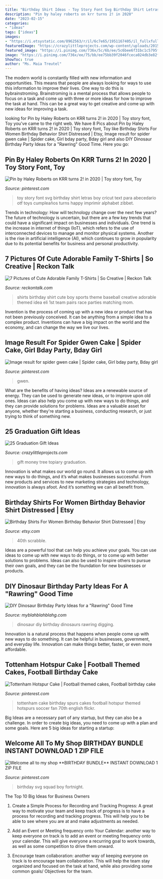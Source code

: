 ```yaml
---
title: "Birthday Shirt Ideas - Toy Story Font Svg Birthday Shirt Letras Boy Cricut Text Para Abecedario Otf Toys Cumpleaños Turns Happy Imprimir Alphabet Zibbet"
description: "Pin by haley roberts on krr turns 2! in 2020"
date: "2023-02-15"
categories:
- "ideas"
tags: ["ideas"]
images:
- "https://i.etsystatic.com/8962563/r/il/6c7e65/1951167405/il_fullxfull.1951167405_oec3.jpg"
featuredImage: "https://crazylittleprojects.com/wp-content/uploads/2015/05/money-topiary-tree-gift.jpg"
featured_image: "https://i.pinimg.com/736x/5c/6b/ee/5c6bee6f31bc1c5795fa0bcc2cef16e3.jpg"
image: "https://i.pinimg.com/736x/ee/75/bb/ee75bb39f2046fceca024db3e82f869f.jpg"
ShowToc: true
author: "Ms. Maia Treutel"
---
```



The modern world is constantly filled with new information and opportunities. This means that people are always looking for ways to use this information to improve their lives. One way to do this is bybrainstroming. Brainstroming is a mental process that allows people to focus on a task and come up with three or more ideas for how to improve the task at hand. This can be a great way to get creative and come up with new ideas for improving a task.

	

		
looking for Pin by Haley Roberts on KRR turns 2! in 2020 | Toy story font, Toy you've came to the right web. We have 8 Pics about Pin by Haley Roberts on KRR turns 2! in 2020 | Toy story font, Toy like Birthday Shirts For Women Birthday Behavior Shirt Distressed | Etsy, Image result for spider gwen cake | Spider cake, Girl bday party, Bday girl and also DIY Dinosaur Birthday Party Ideas for a &quot;Rawring&quot; Good Time. Here you go:
		
    
## Pin By Haley Roberts On KRR Turns 2! In 2020 | Toy Story Font, Toy

<img loading=lazy src="https://i.pinimg.com/736x/1d/56/96/1d56967cbf88713dac7a8e19291f3dff.jpg" onerror="this.onerror=null;this.src='https://tse1.mm.bing.net/th?id=OIP.nm7qZJjtzuYMKIoHX5EJMAHaLH&amp;pid=15.1';" alt="Pin by Haley Roberts on KRR turns 2! in 2020 | Toy story font, Toy">

_Source: pinterest.com_

>toy story font svg birthday shirt letras boy cricut text para abecedario otf toys cumpleaños turns happy imprimir alphabet zibbet. 

	

Trends in technology: How will technology change over the next few years?
The future of technology is uncertain, but there are a few key trends that could have a significant impact on businesses and individuals. One trend is the increase in internet of things (IoT), which refers to the use of interconnected devices to manage and monitor physical systems. Another is the rise in artificial intelligence (AI), which continues to grow in popularity due to its potential benefits for business and personal productivity.

    
## 7 Pictures Of Cute Adorable Family T-Shirts | So Creative | Reckon Talk

<img loading=lazy src="https://www.reckontalk.com/wp-content/uploads/2014/10/7-Pictures-of-Cute-Adorable-Family-T-Shirts-So-Creative-1.jpg" onerror="this.onerror=null;this.src='https://tse3.mm.bing.net/th?id=OIP.fjmnl3OryGXDWJPX9Vg7jQHaJ4&amp;pid=15.1';" alt="7 Pictures of Cute Adorable Family T-Shirts | So Creative | Reckon Talk">

_Source: reckontalk.com_

>shirts birthday shirt cute boy sports theme baseball creative adorable themed idea eli 1st team pairs race parties matching mom. 

	

Invention is the process of coming up with a new idea or product that has not been previously conceived. It can be anything from a simple idea to a complex product. Inventions can have a big impact on the world and the economy, and can change the way we live our lives.

    
## Image Result For Spider Gwen Cake | Spider Cake, Girl Bday Party, Bday Girl

<img loading=lazy src="https://i.pinimg.com/736x/5c/6b/ee/5c6bee6f31bc1c5795fa0bcc2cef16e3.jpg" onerror="this.onerror=null;this.src='https://tse2.mm.bing.net/th?id=OIP.17Y99BdiGkrRMTVUMWdSGwAAAA&amp;pid=15.1';" alt="Image result for spider gwen cake | Spider cake, Girl bday party, Bday girl">

_Source: pinterest.com_

>gwen. 

	

What are the benefits of having ideas?
Ideas are a renewable source of energy. They can be used to generate new ideas, or to improve upon old ones. Ideas can also help you come up with new ways to do things, and they can provide solutions for problems. Ideas are a valuable asset for anyone, whether they're starting a business, conducting research, or just trying to think of something new.

    
## 25 Graduation Gift Ideas

<img loading=lazy src="https://crazylittleprojects.com/wp-content/uploads/2015/05/money-topiary-tree-gift.jpg" onerror="this.onerror=null;this.src='https://tse4.mm.bing.net/th?id=OIP.F6dkpV8VOWBbr3unWhQ76wHaOn&amp;pid=15.1';" alt="25 Graduation Gift Ideas">

_Source: crazylittleprojects.com_

>gift money tree topiary graduation. 

	

Innovation is what makes our world go round. It allows us to come up with new ways to do things, and it’s what makes businesses successful. From new products and services to new marketing strategies and technology, innovation is always afoot. And it’s something we can all benefit from.

    
## Birthday Shirts For Women Birthday Behavior Shirt Distressed | Etsy

<img loading=lazy src="https://i.etsystatic.com/8962563/r/il/6c7e65/1951167405/il_fullxfull.1951167405_oec3.jpg" onerror="this.onerror=null;this.src='https://tse1.mm.bing.net/th?id=OIP.tDfweOAkJ7EfqfP9qcvffAHaJ4&amp;pid=15.1';" alt="Birthday Shirts For Women Birthday Behavior Shirt Distressed | Etsy">

_Source: etsy.com_

>40th scrabble. 

	

Ideas are a powerful tool that can help you achieve your goals. You can use ideas to come up with new ways to do things, or to come up with better solutions to problems. Ideas can also be used to inspire others to pursue their own goals, and they can be the foundation for new businesses or products.

    
## DIY Dinosaur Birthday Party Ideas For A &quot;Rawring&quot; Good Time

<img loading=lazy src="http://myblahblahblahg.com/wp-content/uploads/2018/03/cd72d0a755c8fee9fb1c4606d6528dc1-768x1024.jpg" onerror="this.onerror=null;this.src='https://tse1.mm.bing.net/th?id=OIP.crXLy1CP_-R2r23C1VKvmQHaJ4&amp;pid=15.1';" alt="DIY Dinosaur Birthday Party Ideas for a &quot;Rawring&quot; Good Time">

_Source: myblahblahblahg.com_

>dinosaur diy birthday dinosaurs rawring digging. 

	

Innovation is a natural process that happens when people come up with new ways to do something. It can be helpful in businesses, government, and everyday life. Innovation can make things better, faster, or even more affordable.

    
## Tottenham Hotspur Cake | Football Themed Cakes, Football Birthday Cake

<img loading=lazy src="https://i.pinimg.com/736x/23/8a/78/238a781a3aa90e19121204abe90750b8.jpg" onerror="this.onerror=null;this.src='https://tse2.mm.bing.net/th?id=OIP.1e6zy8jte_JFz89_P1z8hQHaJ3&amp;pid=15.1';" alt="Tottenham Hotspur Cake | Football themed cakes, Football birthday cake">

_Source: pinterest.com_

>tottenham cake birthday spurs cakes football hotspur themed hotspurs soccer fan 70th english flickr. 

	

Big Ideas are a necessary part of any startup, but they can also be a challenge. In order to create big ideas, you need to come up with a plan and some goals. Here are 5 big ideas for starting a startup: 

    
## Welcome All To My Shop **BIRTHDAY BUNDLE** INSTANT DOWNLOAD 1 ZIP FILE

<img loading=lazy src="https://i.pinimg.com/736x/ee/75/bb/ee75bb39f2046fceca024db3e82f869f.jpg" onerror="this.onerror=null;this.src='https://tse4.mm.bing.net/th?id=OIP.bsDkP00AMl7x7fpkBmJp2AHaFj&amp;pid=15.1';" alt="Welcome all to my shop **BIRTHDAY BUNDLE** INSTANT DOWNLOAD 1 ZIP FILE">

_Source: pinterest.com_

>birthday svg squad boy fortnight. 

	

The Top 10 Big Ideas for Business Owners
1. Create a Simple Process for Recording and Tracking Progress: A great way to motivate your team and keep track of progress is to have a process for recording and tracking progress. This will help you to be able to see where you are at and make adjustments as needed.
2. Add an Event or Meeting frequency onto Your Calendar: another way to keep everyone on track is to add an event or meeting frequency onto your calendar. This will give everyone a recurring goal to work towards, as well as some competition to drive them onward.

3. Encourage team collaboration: another way of keeping everyone on track is to encourage team collaboration. This will help the team stay organized and focused on the task at hand, while also providing some common goals/ Objectives for the team.


